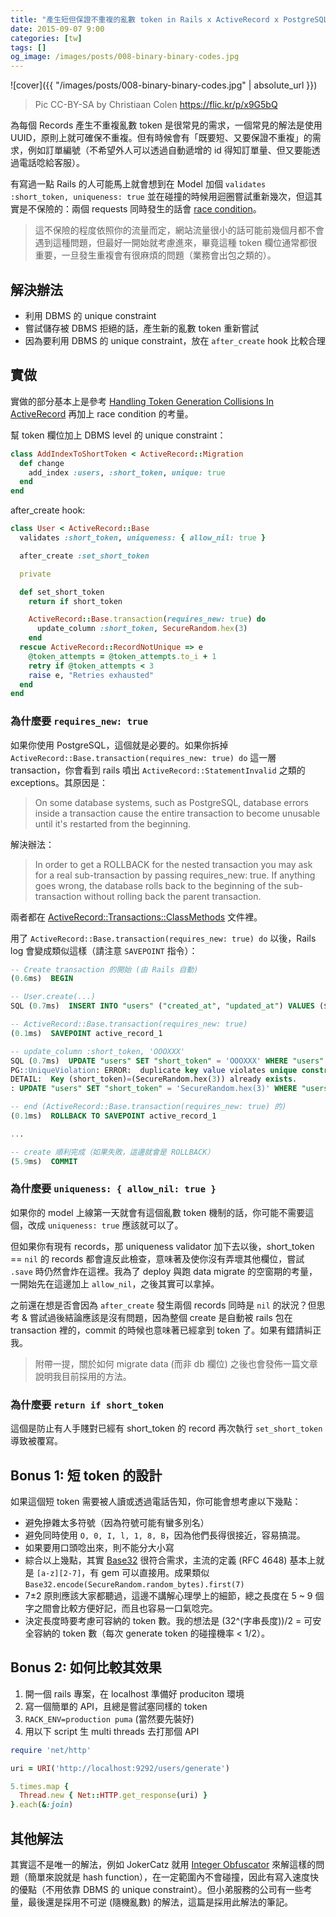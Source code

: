 ```yaml
---
title: "產生短但保證不重複的亂數 token in Rails x ActiveRecord x PostgreSQL"
date: 2015-09-07 9:00
categories: [tw]
tags: []
og_image: /images/posts/008-binary-binary-codes.jpg
---
```


![cover]({{ "/images/posts/008-binary-binary-codes.jpg" | absolute_url }})

> Pic CC-BY-SA by Christiaan Colen https://flic.kr/p/x9G5bQ

為每個 Records 產生不重複亂數 token 是很常見的需求，一個常見的解法是使用 UUID，原則上就可確保不重複。但有時候會有「既要短、又要保證不重複」的需求，例如訂單編號（不希望外人可以透過自動遞增的 id 得知訂單量、但又要能透過電話唸給客服）。

有寫過一點 Rails 的人可能馬上就會想到在 Model 加個 `validates :short_token, uniqueness: true` 並在碰撞的時候用迴圈嘗試重新幾次，但這其實是不保險的：兩個 requests 同時發生的話會 [race condition](https://en.wikipedia.org/wiki/Race_condition#Critical_and_non-critical_race_conditions)。

> 這不保險的程度依照你的流量而定，網站流量很小的話可能前幾個月都不會遇到這種問題，但最好一開始就考慮進來，畢竟這種 token 欄位通常都很重要，一旦發生重複會有很麻煩的問題（業務會出包之類的）。

## 解決辦法

* 利用 DBMS 的 unique constraint
* 嘗試儲存被 DBMS 拒絕的話，產生新的亂數 token 重新嘗試
* 因為要利用 DBMS 的 unique constraint，放在 `after_create` hook 比較合理

## 實做

實做的部分基本上是參考 [Handling Token Generation Collisions In ActiveRecord](http://daniel.fone.net.nz/blog/2014/12/10/handling-token-generation-collisions-in-activerecord/) 再加上 race condition 的考量。

幫 token 欄位加上 DBMS level 的 unique constraint：

``` ruby
class AddIndexToShortToken < ActiveRecord::Migration
  def change
    add_index :users, :short_token, unique: true
  end
end
```

after_create hook:

``` ruby
class User < ActiveRecord::Base
  validates :short_token, uniqueness: { allow_nil: true }

  after_create :set_short_token

  private

  def set_short_token
    return if short_token

    ActiveRecord::Base.transaction(requires_new: true) do
      update_column :short_token, SecureRandom.hex(3)
    end
  rescue ActiveRecord::RecordNotUnique => e
    @token_attempts = @token_attempts.to_i + 1
    retry if @token_attempts < 3
    raise e, "Retries exhausted"
  end
end
```

### 為什麼要 `requires_new: true`

如果你使用 PostgreSQL，這個就是必要的。如果你拆掉 `ActiveRecord::Base.transaction(requires_new: true) do` 這一層 transaction，你會看到 rails 噴出 `ActiveRecord::StatementInvalid` 之類的 exceptions。其原因是：

> On some database systems, such as PostgreSQL, database errors inside a transaction cause the entire transaction to become unusable until it's restarted from the beginning. 

解決辦法：

> In order to get a ROLLBACK for the nested transaction you may ask for a real sub-transaction by passing requires_new: true. If anything goes wrong, the database rolls back to the beginning of the sub-transaction without rolling back the parent transaction.

兩者都在 [ActiveRecord::Transactions::ClassMethods](http://api.rubyonrails.org/classes/ActiveRecord/Transactions/ClassMethods.html) 文件裡。

用了 `ActiveRecord::Base.transaction(requires_new: true) do` 以後，Rails log 會變成類似這樣（請注意 `SAVEPOINT` 指令）：


``` sql
-- Create transaction 的開始 (由 Rails 自動)
(0.6ms)  BEGIN

-- User.create(...)
SQL (0.7ms)  INSERT INTO "users" ("created_at", "updated_at") VALUES ($1, $2) RETURNING "id"  [["created_at", "2015-09-05 12:42:10.606633"], ["updated_at", "2015-09-05 12:42:10.606633"]]

-- ActiveRecord::Base.transaction(requires_new: true)
(0.1ms)  SAVEPOINT active_record_1

-- update_column :short_token, 'OOOXXX'
SQL (0.7ms)  UPDATE "users" SET "short_token" = 'OOOXXX' WHERE "users"."id" = $1  [["id", 57]]
PG::UniqueViolation: ERROR:  duplicate key value violates unique constraint "index_users_on_short_token"
DETAIL:  Key (short_token)=(SecureRandom.hex(3)) already exists.
: UPDATE "users" SET "short_token" = 'SecureRandom.hex(3)' WHERE "users"."id" = $1

-- end (ActiveRecord::Base.transaction(requires_new: true) 的)
(0.1ms)  ROLLBACK TO SAVEPOINT active_record_1

...

-- create 順利完成（如果失敗，這邊就會是 ROLLBACK）
(5.9ms)  COMMIT
```

### 為什麼要 `uniqueness: { allow_nil: true }`

如果你的 model 上線第一天就會有這個亂數 token 機制的話，你可能不需要這個，改成 `uniqueness: true` 應該就可以了。

但如果你有現有 records，那 uniqueness validator  加下去以後，short_token == `nil` 的 records 都會違反此檢查，意味著及使你沒有弄壞其他欄位，嘗試 `.save` 時仍然會炸在這裡。我為了 deploy 與跑 data migrate 的空窗期的考量，一開始先在這邊加上 `allow_nil`，之後其實可以拿掉。

之前還在想是否會因為 `after_create` 發生兩個 records 同時是 `nil` 的狀況？但思考 & 嘗試過後結論應該是沒有問題，因為整個 create 是自動被 rails 包在 transaction 裡的，commit 的時候也意味著已經拿到 token 了。如果有錯請糾正我。

> 附帶一提，關於如何 migrate data (而非 db 欄位) 之後也會發佈一篇文章說明我目前採用的方法。

### 為什麼要 `return if short_token`

這個是防止有人手賤對已經有 short_token 的 record 再次執行 `set_short_token` 導致被覆寫。

## Bonus 1: 短 token 的設計

如果這個短 token 需要被人讀或透過電話告知，你可能會想考慮以下幾點：

* 避免摻雜太多符號（因為符號可能有蠻多別名）
* 避免同時使用 `O, 0, I, l, 1, 8, B`，因為他們長得很接近，容易搞混。
* 如果要用口頭唸出來，則不能分大小寫
* 綜合以上幾點，其實 [Base32](https://en.wikipedia.org/wiki/Base32) 很符合需求，主流的定義 (RFC 4648) 基本上就是 `[a-z][2-7]`，有 gem 可以直接用。成果類似 `Base32.encode(SecureRandom.random_bytes).first(7)`
* 7±2 原則應該大家都聽過，這邊不講解心理學上的細節，總之長度在 5 ~ 9 個字之間會比較方便好記，而且也容易一口氣唸完。
* 決定長度時要考慮可容納的 token 數。我的想法是 (32^(字串長度))/2 = 可安全容納的 token 數（每次 generate token 的碰撞機率 < 1/2）。

## Bonus 2: 如何比較其效果

1. 開一個 rails 專案，在 localhost 準備好 produciton 環境
2. 寫一個簡單的 API，且總是嘗試塞同樣的 token
3. `RACK_ENV=production puma` (當然要先裝好)
4. 用以下 script 生 multi threads 去打那個 API

``` ruby
require 'net/http'

uri = URI('http://localhost:9292/users/generate')

5.times.map {
  Thread.new { Net::HTTP.get_response(uri) }
}.each(&:join)
```

## 其他解法

其實這不是唯一的解法，例如 JokerCatz 就用 [Integer Obfuscator](http://jokercatz.blogspot.tw/2015/03/ruby-integer-obfuscator.html) 來解這樣的問題（簡單來說就是 hash function），在一定範圍內不會碰撞，因此有寫入速度快的優點（不用依靠 DBMS 的 unique constraint）。但小弟服務的公司有一些考量，最後還是採用不可逆 (隨機亂數) 的解法，這篇是採用此解法的筆記。
